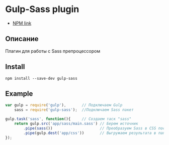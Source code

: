 # Gulp-Sass plugin

* [NPM link](https://www.npmjs.com/package/gulp-sass)

## Описание

Плагин для работы с Sass препроцессором

## Install

`npm install --save-dev gulp-sass`

## Example

```js
var gulp = require('gulp'),       // Подключаем Gulp
    sass = require('gulp-sass');  //Подключаем Sass пакет

gulp.task('sass', function(){     // Создаем таск "sass"
    return gulp.src('app/sass/main.sass') // Берем источник
        .pipe(sass())                     // Преобразуем Sass в CSS посредством gulp-sass
        .pipe(gulp.dest('app/css'))       // Выгружаем результата в папку app/css
});
```